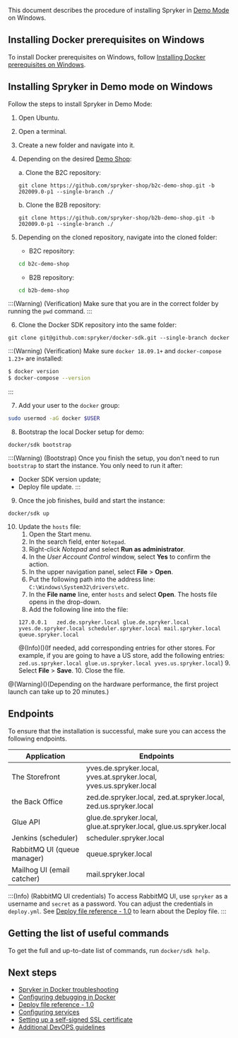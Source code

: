 This document describes the procedure of installing Spryker in [Demo Mode](https://documentation.spryker.com/docs/choosing-an-installation-mode#demo-mode) on Windows.

## Installing Docker prerequisites on Windows

To install Docker prerequisites on Windows, follow [Installing Docker prerequisites on Windows](https://documentation.spryker.com/docs/installing-docker-prerequisites-on-windows).

## Installing Spryker in Demo mode on Windows

Follow the steps to install Spryker in Demo Mode:

1. Open Ubuntu.
2. Open a terminal.
3. Create a new folder and navigate into it.
4. Depending on the desired [Demo Shop](https://documentation.spryker.com/docs/en/about-spryker#spryker-b2b-b2c-demo-shops):

    a. Clone the B2C repository:

    ```shell
    git clone https://github.com/spryker-shop/b2c-demo-shop.git -b 202009.0-p1 --single-branch ./
    ```

    b. Clone the B2B repository:

    ```shell
    git clone https://github.com/spryker-shop/b2b-demo-shop.git -b 202009.0-p1 --single-branch ./
    ```
5. Depending on the cloned repository, navigate into the cloned folder:
    * B2C repository:
    ```bash
    cd b2c-demo-shop
    ```
    * B2B repository:
    ```bash
    cd b2b-demo-shop
    ```
:::(Warning) (Verification)
Make sure that you are in the correct folder by running the `pwd` command.
:::

6. Clone the Docker SDK repository into the same folder:
```shell
git clone git@github.com:spryker/docker-sdk.git --single-branch docker
```
:::(Warning) (Verification)
Make sure `docker 18.09.1+` and `docker-compose 1.23+` are installed:

```bash
$ docker version
$ docker-compose --version
```
:::


7. Add your user to the `docker` group:

```bash
sudo usermod -aG docker $USER
```


8. Bootstrap the local Docker setup for demo:
```shell
docker/sdk bootstrap
```


:::(Warning) (Bootstrap)
Once you finish the setup, you don't need to run `bootstrap` to start the instance. You only need to run it after:
* Docker SDK version update;
* Deploy file update.
:::
9. Once the job finishes, build and start the instance:
```shell
docker/sdk up
```
10. Update the `hosts` file:
    1. Open the Start menu.
    2. In the search field, enter `Notepad`.
    3. Right-click *Notepad* and select **Run as administrator**.
    4. In the *User Account Control* window, select **Yes** to confirm the action.
    5. In the upper navigation panel, select **File** > **Open**.
    6. Put the following path into the address line: `C:\Windows\System32\drivers\etc`.
    7. In the **File name** line, enter `hosts` and select **Open**.
    The hosts file opens in the drop-down.
    8. Add the following line into the file:
    ```text
    127.0.0.1   zed.de.spryker.local glue.de.spryker.local yves.de.spryker.local scheduler.spryker.local mail.spryker.local queue.spryker.local
    ```
    @(Info)()(If needed, add corresponding entries for other stores. For example, if you are going to have a US store, add the following entries: `zed.us.spryker.local glue.us.spryker.local yves.us.spryker.local`)
    9. Select **File** > **Save**.
    10. Close the file.


@(Warning)()(Depending on the hardware performance, the first project launch can take up to 20 minutes.)

## Endpoints

To ensure that the installation is successful, make sure you can access the following endpoints.

| Application | Endpoints |
| --- | --- |
| The Storefront |  yves.de.spryker.local, yves.at.spryker.local, yves.us.spryker.local |
| the Back Office | zed.de.spryker.local, zed.at.spryker.local, zed.us.spryker.local |
| Glue API | glue.de.spryker.local, glue.at.spryker.local, glue.us.spryker.local |
| Jenkins (scheduler) | scheduler.spryker.local |
| RabbitMQ UI (queue manager) | queue.spryker.local |
| Mailhog UI (email catcher) | mail.spryker.local |

:::(Info) (RabbitMQ UI credentials)
To access RabbitMQ UI, use `spryker` as a username and `secret` as a password. You can adjust the credentials in `deploy.yml`. See [Deploy file reference - 1.0](https://documentation.spryker.com/docs/deploy-file-reference-10) to learn about the Deploy file.
:::



## Getting the list of useful commands

To get the full and up-to-date list of commands, run `docker/sdk help`.

## Next steps

* [Spryker in Docker troubleshooting](https://documentation.spryker.com/docs/spryker-in-docker-troubleshooting)
* [Configuring debugging in Docker](https://documentation.spryker.com/docs/configuring-debugging-in-docker)
* [Deploy file reference - 1.0](https://documentation.spryker.com/docs/deploy-file-reference-10) 
* [Configuring services](https://documentation.spryker.com/docs/configuring-services)
* [Setting up a self-signed SSL certificate](https://documentation.spryker.com/docs/setting-up-a-self-signed-ssl-certificate) 
* [Additional DevOPS guidelines](https://documentation.spryker.com/docs/additional-devops-guidelines)
